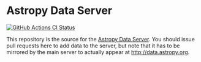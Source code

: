 # Astropy Data Server

[![GitHub Actions CI Status](https://github.com/astropy/astropy-data/workflows/CI/badge.svg)](https://github.com/astropy/astropy-data/actions)

This repository is the source for the [Astropy Data Server](http://data.astropy.org).
You should issue pull requests here to add data to the server, but note that it has to be mirrored by the main server to actually appear at http://data.astropy.org.

